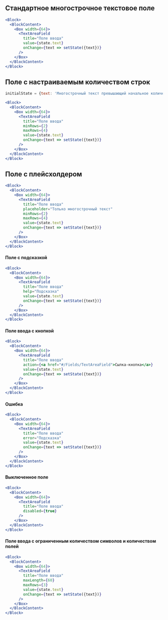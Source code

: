 ## Стандартное многострочное текстовое поле

```jsx
<Block>
  <BlockContent>
    <Box width={64}>
      <TextAreaField
        title="Поле ввода"
        value={state.text}
        onChange={text => setState({text})}
      />
    </Box>
  </BlockContent>
</Block>
```
## Поле с настраиваемым количеством строк

```jsx
initialState = {text: 'Многострочный текст превышающий начальное количество строк'};

<Block>
  <BlockContent>
    <Box width={64}>
      <TextAreaField
        title="Поле ввода"
        minRows={2}
        maxRows={4}
        value={state.text}
        onChange={text => setState({text})}
      />
    </Box>
  </BlockContent>
</Block>
```

## Поле с плейсхолдером

```jsx
<Block>
  <BlockContent>
    <Box width={64}>
      <TextAreaField
        title="Поле ввода"
        placeholder="Только многострочный текст"
        minRows={2}
        maxRows={4}
        value={state.text}
        onChange={text => setState({text})}
      />
    </Box>
  </BlockContent>
</Block>
```

#### Поле с подсказкой

```jsx
<Block>
  <BlockContent>
    <Box width={64}>
      <TextAreaField
        title="Поле ввода"
        help="Подсказка"
        value={state.text}
        onChange={text => setState({text})}
      />
    </Box>
  </BlockContent>
</Block>
```

#### Поле ввода с кнопкой

```jsx
<Block>
  <BlockContent>
    <Box width={64}>
      <TextAreaField
        title="Поле ввода"
        action={<a href="#/Fields/TextAreaField">Сылка-кнопка</a>}
        value={state.text}
        onChange={text => setState({text})}
      />
    </Box>
  </BlockContent>
</Block>
```

#### Ошибка

```jsx
<Block>
  <BlockContent>
    <Box width={64}>
      <TextAreaField
        title="Поле ввода"
        error="Подсказка"
        value={state.text}
        onChange={text => setState({text})}
      />
    </Box>
  </BlockContent>
</Block>
```

#### Выключенное поле

```jsx
<Block>
  <BlockContent>
    <Box width={64}>
      <TextAreaField
        title="Поле ввода"
        disabled={true}
      />
    </Box>
  </BlockContent>
</Block>
```


#### Поле ввода с ограниченным количеством символов и количеством полей

```jsx
<Block>
  <BlockContent>
    <Box width={64}>
      <TextAreaField
        title="Поле ввода"
        maxLength={60}
        maxRows={3}
        value={state.text}
        onChange={text => setState({text})}
      />
    </Box>
  </BlockContent>
</Block>
```
